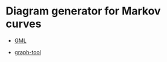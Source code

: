 # Diagram generator for Markov curves

* [GML](https://en.wikipedia.org/wiki/Graph_Modelling_Language)

* [graph-tool](https://graph-tool.skewed.de/)
